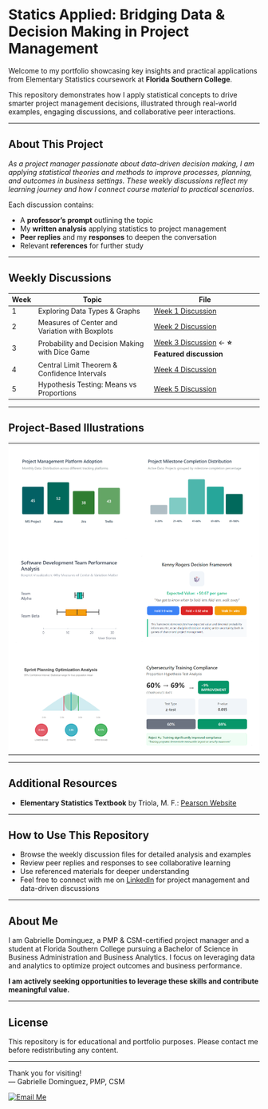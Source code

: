 # Statics Applied: Bridging Data & Decision Making in Project Management

Welcome to my portfolio showcasing key insights and practical applications from Elementary Statistics coursework at **Florida Southern College**.

This repository demonstrates how I apply statistical concepts to drive smarter project management decisions, illustrated through real-world examples, engaging discussions, and collaborative peer interactions.

---

## About This Project

*As a project manager passionate about data-driven decision making, I am applying statistical theories and methods to improve processes, planning, and outcomes in business settings. These weekly discussions reflect my learning journey and how I connect course material to practical scenarios.* 

Each discussion contains:  
- A **professor’s prompt** outlining the topic  
- My **written analysis** applying statistics to project management  
- **Peer replies** and my **responses** to deepen the conversation  
- Relevant **references** for further study  

---

## Weekly Discussions

| Week | Topic                                       | File                                    |
|------|---------------------------------------------|-----------------------------------------|
| 1    | Exploring Data Types & Graphs               | [Week 1 Discussion](week01-discussion.md) |
| 2    | Measures of Center and Variation with Boxplots | [Week 2 Discussion](week02-discussion.md) |
| 3    | Probability and Decision Making with Dice Game | [Week 3 Discussion](week03-discussion.md) ← **⭐ Featured discussion** |
| 4    | Central Limit Theorem & Confidence Intervals | [Week 4 Discussion](week04-discussion.md) |
| 5    | Hypothesis Testing: Means vs Proportions    | [Week 5 Discussion](week05-discussion.md) |

---

## Project-Based Illustrations

<table style="width: 100%; table-layout: fixed;">
  <tr>
    <td align="center" style="padding: 15px; background-color: #fff;" width="50%">
      <a href="week01-discussion.html">
        <img 
          src="https://github.com/GabrielleDominguez/Statics-Applied-Bridging-Data-Decision-Making-in-Project-Management/raw/d1af8e6496f8fbecd31d93a1343f75e861ca7162/thumbnail%201%20FINAL%20V2.png" 
          alt="Week 1 Graphic" 
          style="width: 600px; height: auto; object-fit: contain;" 
        />
      </a>
    </td>
    <td align="center" style="padding: 15px; background-color: #fff;" width="50%">
      <a href="week01-discussion.html">
        <img 
          src="https://github.com/GabrielleDominguez/Statics-Applied-Bridging-Data-Decision-Making-in-Project-Management/raw/13b453545c3de0b8508596d6079d6a9b762cbef5/Thumbnail%202%20FINAL.png" 
          alt="Week 1 Graph Variation" 
          style="width: 600px; height: auto; object-fit: contain;" 
        />
      </a>
    </td>
  </tr>

  <tr>
    <td align="center" style="padding: 15px; background-color: #fff;" width="50%">
      <a href="week02-discussion.html">
        <img 
          src="https://github.com/GabrielleDominguez/Statics-Applied-Bridging-Data-Decision-Making-in-Project-Management/raw/ec6055289c4a7a83035eabd7eb87236d3488bf4d/ACTUAL%20BOXPLOT%20FINAL.png" 
          alt="Week 2 Boxplot" 
          style="width: 600px; height: auto; object-fit: contain;" 
        />
      </a>
    </td>
    <td align="center" style="padding: 15px; background-color: #fff;" width="50%">
      <a href="week03-discussion.html">
        <img 
          src="https://github.com/GabrielleDominguez/Statics-Applied-Bridging-Data-Decision-Making-in-Project-Management/raw/main/thumbail%204.png" 
          alt="Week 3 Graphic" 
          style="width: 600px; height: auto; object-fit: contain;" 
        />
      </a>
    </td>
  </tr>
  
  <tr>
    <td align="center" style="padding: 15px; background-color: #fff;" width="50%">
      <a href="week04-discussion.html">
        <img 
          src="https://github.com/GabrielleDominguez/Statics-Applied-Bridging-Data-Decision-Making-in-Project-Management/raw/8c4f724222070eb46f3559983df6db39bf0ab724/thumbnail%205%20sample.png" 
          alt="Week 4 Illustration" 
          style="width: 600px; height: auto; object-fit: contain;" 
        />
      </a>
    </td>
    <td align="center" style="padding: 15px; background-color: #fff;" width="50%">
      <a href="week05-discussion.html">
        <img 
          src="https://github.com/GabrielleDominguez/Statics-Applied-Bridging-Data-Decision-Making-in-Project-Management/raw/main/thumbail%206.png" 
          alt="Week 5 Graphic" 
          style="width: 600px; height: auto; object-fit: contain;" 
        />
      </a>
    </td>
  </tr>
</table>

---

## Additional Resources

- **Elementary Statistics Textbook** by Triola, M. F.: [Pearson Website](https://www.pearson.com/en-us/subject-catalog/p/elementary-statistics/P200000006399/9780137366446?srsltid=AfmBOop8xN8ZxkM5WyngISxC95exMUdZT0OO9hPBOkOjo8TVQgPUJjXr)

---
## How to Use This Repository

- Browse the weekly discussion files for detailed analysis and examples  
- Review peer replies and responses to see collaborative learning  
- Use referenced materials for deeper understanding  
- Feel free to connect with me on [LinkedIn](https://www.linkedin.com/in/gabrielle-r-dominguez) for project management and data-driven discussions

---

## About Me

I am Gabrielle Dominguez, a PMP & CSM-certified project manager and a student at Florida Southern College pursuing a Bachelor of Science in Business Administration and Business Analytics. I focus on leveraging data and analytics to optimize project outcomes and business performance.

**I am actively seeking opportunities to leverage these skills and contribute meaningful value.**

---

## License

This repository is for educational and portfolio purposes. Please contact me before redistributing any content.

---

Thank you for visiting!  
— Gabrielle Dominguez, PMP, CSM  

[![Email Me](https://img.shields.io/badge/Email-Me-blue?style=for-the-badge&logo=gmail&logoColor=white)](mailto:gabrielledominguez05@gmail.com)

